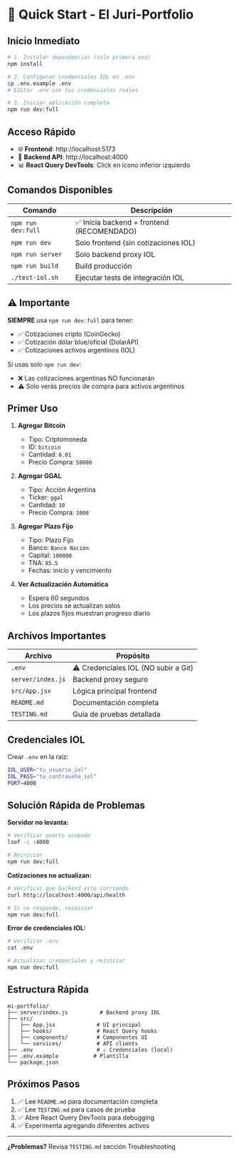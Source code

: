 # 🚀 Quick Start - El Juri-Portfolio

## Inicio Inmediato

```bash
# 1. Instalar dependencias (solo primera vez)
npm install

# 2. Configurar credenciales IOL en .env
cp .env.example .env
# Editar .env con tus credenciales reales

# 3. Iniciar aplicación completa
npm run dev:full
```

## Acceso Rápido

- 🌐 **Frontend**: http://localhost:5173
- 🔧 **Backend API**: http://localhost:4000
- 📊 **React Query DevTools**: Click en ícono inferior izquierdo

## Comandos Disponibles

| Comando | Descripción |
|---------|-------------|
| `npm run dev:full` | ✅ Inicia backend + frontend (RECOMENDADO) |
| `npm run dev` | Solo frontend (sin cotizaciones IOL) |
| `npm run server` | Solo backend proxy IOL |
| `npm run build` | Build producción |
| `./test-iol.sh` | Ejecutar tests de integración IOL |

## ⚠️ Importante

**SIEMPRE** usa `npm run dev:full` para tener:
- ✅ Cotizaciones cripto (CoinGecko)
- ✅ Cotización dólar blue/oficial (DolarAPI)
- ✅ Cotizaciones activos argentinos (IOL)

Si usas solo `npm run dev`:
- ❌ Las cotizaciones argentinas NO funcionarán
- ⚠️ Solo verás precios de compra para activos argentinos

## Primer Uso

1. **Agregar Bitcoin**
   - Tipo: Criptomoneda
   - ID: `bitcoin`
   - Cantidad: `0.01`
   - Precio Compra: `50000`

2. **Agregar GGAL**
   - Tipo: Acción Argentina
   - Ticker: `ggal`
   - Cantidad: `10`
   - Precio Compra: `1000`

3. **Agregar Plazo Fijo**
   - Tipo: Plazo Fijo
   - Banco: `Banco Nación`
   - Capital: `100000`
   - TNA: `85.5`
   - Fechas: inicio y vencimiento

4. **Ver Actualización Automática**
   - Espera 60 segundos
   - Los precios se actualizan solos
   - Los plazos fijos muestran progreso diario

## Archivos Importantes

| Archivo | Propósito |
|---------|-----------|
| `.env` | ⚠️ Credenciales IOL (NO subir a Git) |
| `server/index.js` | Backend proxy seguro |
| `src/App.jsx` | Lógica principal frontend |
| `README.md` | Documentación completa |
| `TESTING.md` | Guía de pruebas detallada |

## Credenciales IOL

Crear `.env` en la raíz:

```bash
IOL_USER="tu_usuario_iol"
IOL_PASS="tu_contraseña_iol"
PORT=4000
```

## Solución Rápida de Problemas

**Servidor no levanta:**
```bash
# Verificar puerto ocupado
lsof -i :4000

# Reiniciar
npm run dev:full
```

**Cotizaciones no actualizan:**
```bash
# Verificar que backend esté corriendo
curl http://localhost:4000/api/health

# Si no responde, reiniciar
npm run dev:full
```

**Error de credenciales IOL:**
```bash
# Verificar .env
cat .env

# Actualizar credenciales y reiniciar
npm run dev:full
```

## Estructura Rápida

```
mi-portfolio/
├── server/index.js          # Backend proxy IOL
├── src/
│   ├── App.jsx             # UI principal
│   ├── hooks/              # React Query hooks
│   ├── components/         # Componentes UI
│   └── services/           # API clients
├── .env                    # ⚠️ Credenciales (local)
├── .env.example           # Plantilla
└── package.json
```

## Próximos Pasos

1. ✅ Lee `README.md` para documentación completa
2. ✅ Lee `TESTING.md` para casos de prueba
3. ✅ Abre React Query DevTools para debugging
4. ✅ Experimenta agregando diferentes activos

---

**¿Problemas?** Revisa `TESTING.md` sección Troubleshooting
